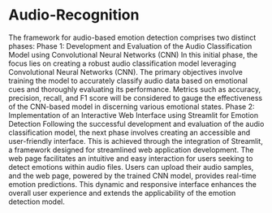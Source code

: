 # Audio-Recognition
The framework for audio-based emotion detection comprises two distinct phases:
Phase 1: 
  Development and Evaluation of the Audio Classification Model using Convolutional Neural Networks (CNN)
In this initial phase, the focus lies on creating a robust audio classification model leveraging Convolutional Neural Networks (CNN). The primary objectives involve training the model to accurately classify audio data based on emotional cues and thoroughly evaluating its performance. Metrics such as accuracy, precision, recall, and F1 score will be considered to gauge the effectiveness of the CNN-based model in discerning various emotional states.
Phase 2:
  Implementation of an Interactive Web Interface using Streamlit for Emotion Detection
Following the successful development and evaluation of the audio classification model, the next phase involves creating an accessible and user-friendly interface. This is achieved through the integration of Streamlit, a framework designed for streamlined web application development. The web page facilitates an intuitive and easy interaction for users seeking to detect emotions within audio files. Users can upload their audio samples, and the web page, powered by the trained CNN model, provides real-time emotion predictions. This dynamic and responsive interface enhances the overall user experience and extends the applicability of the emotion detection model.
